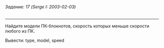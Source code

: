 ###### Задание: 17 (Serge I: 2003-02-03)

-----
Найдите модели ПК-блокнотов, скорость которых меньше скорости любого из ПК.

Вывести: type, model, speed
